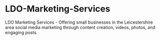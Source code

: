 # LDO-Marketing-Services
LDO Marketing Services - Offering small businesses in the Leicestershire area social media marketing through content creation, videos, photos, and engaging posts.
